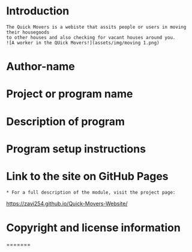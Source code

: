 # Introduction
    The Quick Movers is a webiste that assits people or users in moving their housegoods 
    to other houses and also checking for vacant houses around you.
    ![A worker in the QUick Movers!](assets/img/moving 1.png)
# Author-name
# Project or program name
# Description of program
# Program setup instructions
# Link to the site on GitHub Pages
    * For a full description of the module, visit the project page:
   https://zavi254.github.io/Quick-Movers-Website/

# Copyright and license information
=======
 
